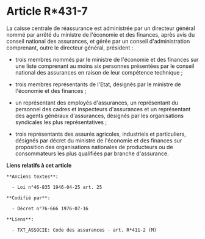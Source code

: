# Article R*431-7

La caisse centrale de réassurance est administrée par un directeur général nommé par arrêté du ministre de l'économie et des
finances, après avis du conseil national des assurances, et gérée par un conseil d'administration comprenant, outre le
directeur général, président :

- trois membres nommés par le ministre de l'économie et des finances sur une liste comprenant au moins six personnes
présentées par le conseil national des assurances en raison de leur compétence technique ;

- trois membres représentants de l'Etat, désignés par le ministre de l'économie et des finances ;

- un représentant des employés d'assurances, un représentant du personnel des cadres et inspecteurs d'assurances et un
représentant des agents généraux d'assurances, désignés par les organisations syndicales les plus représentatives ;

- trois représentants des assurés agricoles, industriels et particuliers, désignés par décret du ministre de l'économie et
des finances sur proposition des organisations nationales de producteurs ou de consommateurs les plus qualifiées par branche
d'assurance.

**Liens relatifs à cet article**

	**Anciens textes**:

	  - Loi n°46-835 1946-04-25 art. 25

	**Codifié par**:

	  - Décret n°76-666 1976-07-16

	**Liens**:

	  - TXT_ASSOCIE: Code des assurances - art. R*411-2 (M)
